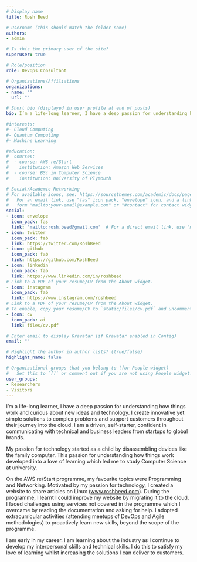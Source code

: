 ```yaml
---
# Display name
title: Rosh Beed

# Username (this should match the folder name)
authors:
- admin

# Is this the primary user of the site?
superuser: true

# Role/position
role: DevOps Consultant

# Organizations/Affiliations
organizations:
- name: ""
  url: ""

# Short bio (displayed in user profile at end of posts)
bio: I’m a life-long learner, I have a deep passion for understanding how things work and curious about new ideas and technology.

#interests:
#- Cloud Computing
#- Quantum Computing
#- Machine Learning

#education:
#  courses:
#  - course: AWS re/Start
#    institution: Amazon Web Services
#  - course: BSc in Computer Science
#    institution: University of Plymouth

# Social/Academic Networking
# For available icons, see: https://sourcethemes.com/academic/docs/page-builder/#icons
#   For an email link, use "fas" icon pack, "envelope" icon, and a link in the
#   form "mailto:your-email@example.com" or "#contact" for contact widget.
social:
- icon: envelope
  icon_pack: fas
  link: 'mailto:rosh.beed@gmail.com'  # For a direct email link, use "mailto:test@example.org".
- icon: twitter
  icon_pack: fab
  link: https://twitter.com/RoshBeed
- icon: github
  icon_pack: fab
  link: https://github.com/RoshBeed
- icon: linkedin
  icon_pack: fab
  link: https://www.linkedin.com/in/roshbeed
# Link to a PDF of your resume/CV from the About widget.
- icon: instagram
  icon_pack: fab
  link: https://www.instagram.com/roshbeed
# Link to a PDF of your resume/CV from the About widget.
# To enable, copy your resume/CV to `static/files/cv.pdf` and uncomment the lines below.
- icon: cv
  icon_pack: ai
  link: files/cv.pdf

# Enter email to display Gravatar (if Gravatar enabled in Config)
email: ""

# Highlight the author in author lists? (true/false)
highlight_name: false

# Organizational groups that you belong to (for People widget)
#   Set this to `[]` or comment out if you are not using People widget.
user_groups:
- Researchers
- Visitors
---
```

I’m a life-long learner, I have a deep passion for understanding how things work and curious about new ideas and technology. I create innovative yet simple solutions to complex problems and support customers throughout their journey into the cloud. I am a driven, self-starter, confident in communicating with technical and business leaders from startups to global brands.

My passion for technology started as a child by disassembling devices like the family computer. This passion for understanding how things work developed into a love of learning which led me to study Computer Science at university.

On the AWS re/Start programme, my favourite topics were Programming and Networking. Motivated by my passion for technology, I created a website to share articles on Linux (www.roshbeed.com). During the programme, I learnt I could improve my website by migrating it to the cloud. I faced challenges using services not covered in the programme which I overcame by reading the documentation and asking for help. I adopted extracurricular activities (attending meetups of DevOps and Agile methodologies) to proactively learn new skills, beyond the scope of the programme.

I am early in my career. I am learning about the industry as I continue to develop my interpersonal skills and technical skills. I do this to satisfy my love of learning whilst increasing the solutions I can deliver to customers. 
